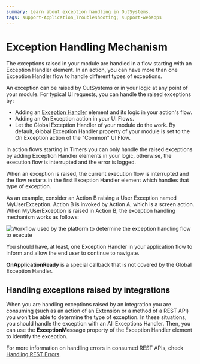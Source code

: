 ```yaml
---
summary: Learn about exception handling in OutSystems.
tags: support-Application_Troubleshooting; support-webapps
---
```


# Exception Handling Mechanism

The exceptions raised in your module are handled in a flow starting with an Exception Handler element. In an action, you can have more than one Exception Handler flow to handle different types of exceptions.

An exception can be raised by OutSystems or in your logic at any point of your module. For typical UI requests, you can handle the raised exceptions by:

* Adding an [Exception Handler](<../../../ref/lang/auto/Class.Exception Handler.final.md>) element and its logic in your action's flow.
* Adding an On Exception action in your UI Flows.
* Let the Global Exception Handler of your module do the work. By default, Global Exception Handler property of your module is set to the On Exception action of the "Common" UI Flow.

In action flows starting in Timers you can only handle the raised exceptions by adding Exception Handler elements in your logic, otherwise, the execution flow is interrupted and the error is logged.

When an exception is raised, the current execution flow is interrupted and the flow restarts in the first Exception Handler element which handles that type of exception.

As an example, consider an Action B raising a User Exception named MyUserException. Action B is invoked by Action A, which is a screen action. When MyUserException is raised in Action B, the exception handling mechanism works as follows:

![Workflow used by the platform to determine the exception handling flow to execute](images/handling-mechanism.png)

You should have, at least, one Exception Handler in your application flow to inform and allow the end user to continue to navigate.

<div class="info" markdown="1">

**OnApplicationReady** is a special callback that is not covered by the Global Exception Handler.

</div>

## Handling exceptions raised by integrations

When you are handling exceptions raised by an integration you are consuming (such as an action of an Extension or a method of a REST API) you won't be able to determine the type of exception. In these situations, you should handle the exception with an All Exceptions Handler. Then, you can use the **ExceptionMessage** property of the Exception Handler element to identify the exception.

For more information on handling errors in consumed REST APIs, check [Handling REST Errors](../../../extensibility-and-integration/rest/consume-rest-apis/handling-rest-errors.md).
